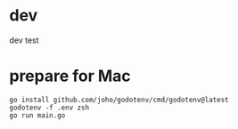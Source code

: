 # dev
dev test

# prepare for Mac
```
go install github.com/joho/godotenv/cmd/godotenv@latest
godotenv -f .env zsh
go run main.go
```